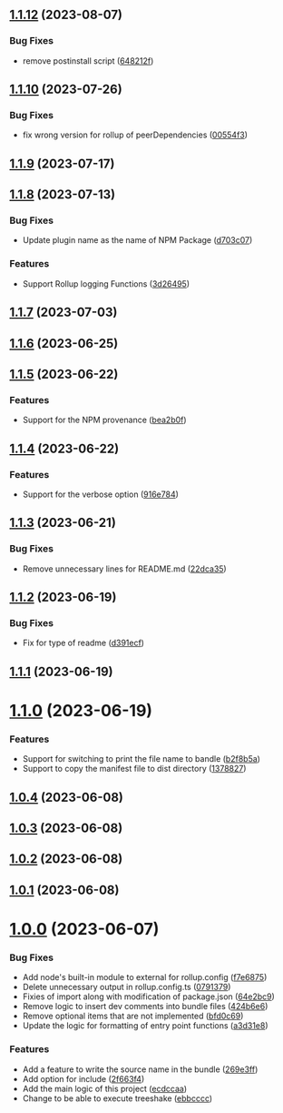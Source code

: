 ## [1.1.12](https://github.com/mato533/rollup-plugin-gas/compare/v1.1.10...v1.1.12) (2023-08-07)

### Bug Fixes

- remove postinstall script ([648212f](https://github.com/mato533/rollup-plugin-gas/commit/648212fa7102a901b7a9e290948815d3deaae69c))

## [1.1.10](https://github.com/mato533/rollup-plugin-gas/compare/v1.1.9...v1.1.10) (2023-07-26)

### Bug Fixes

- fix wrong version for rollup of peerDependencies ([00554f3](https://github.com/mato533/rollup-plugin-gas/commit/00554f33f69faee10e535d5fae1745dc1da4e231))

## [1.1.9](https://github.com/mato533/rollup-plugin-gas/compare/v1.1.8...v1.1.9) (2023-07-17)

## [1.1.8](https://github.com/mato533/rollup-plugin-gas/compare/v1.1.7...v1.1.8) (2023-07-13)

### Bug Fixes

- Update plugin name as the name of NPM Package ([d703c07](https://github.com/mato533/rollup-plugin-gas/commit/d703c072ab181399bde315075a0a8fb1680f562f))

### Features

- Support Rollup logging Functions ([3d26495](https://github.com/mato533/rollup-plugin-gas/commit/3d26495d31887ed519fd9d02c84f8dd5220d99dc))

## [1.1.7](https://github.com/mato533/rollup-plugin-gas/compare/v1.1.6...v1.1.7) (2023-07-03)

## [1.1.6](https://github.com/mato533/rollup-plugin-gas/compare/v1.1.5...v1.1.6) (2023-06-25)

## [1.1.5](https://github.com/mato533/rollup-plugin-gas/compare/v1.1.4...v1.1.5) (2023-06-22)

### Features

- Support for the NPM provenance ([bea2b0f](https://github.com/mato533/rollup-plugin-gas/commit/bea2b0f5544717962149aab5ffe8b8bede82d423))

## [1.1.4](https://github.com/mato533/rollup-plugin-gas/compare/v1.1.3...v1.1.4) (2023-06-22)

### Features

- Support for the verbose option ([916e784](https://github.com/mato533/rollup-plugin-gas/commit/916e784e156118a05a7fd8bc247f291bfac25aeb))

## [1.1.3](https://github.com/mato533/rollup-plugin-gas/compare/v1.1.2...v1.1.3) (2023-06-21)

### Bug Fixes

- Remove unnecessary lines for README.md ([22dca35](https://github.com/mato533/rollup-plugin-gas/commit/22dca352b90facd8d1f1760ad1812ae073e152bf))

## [1.1.2](https://github.com/mato533/rollup-plugin-gas/compare/v1.1.1...v1.1.2) (2023-06-19)

### Bug Fixes

- Fix for type of readme ([d391ecf](https://github.com/mato533/rollup-plugin-gas/commit/d391ecf5d30b820648660e80400bafb6152d6762))

## [1.1.1](https://github.com/mato533/rollup-plugin-gas/compare/v1.1.0...v1.1.1) (2023-06-19)

# [1.1.0](https://github.com/mato533/rollup-plugin-gas/compare/v1.0.4...v1.1.0) (2023-06-19)

### Features

- Support for switching to print the file name to bandle ([b2f8b5a](https://github.com/mato533/rollup-plugin-gas/commit/b2f8b5a7167e5066759ee6ed1e6ed5217a9079a4))
- Support to copy the manifest file to dist directory ([1378827](https://github.com/mato533/rollup-plugin-gas/commit/1378827238f4e1a09b0b3dda2f3af57701899d39))

## [1.0.4](https://github.com/mato533/rollup-plugin-gas/compare/v1.0.3...v1.0.4) (2023-06-08)

## [1.0.3](https://github.com/mato533/rollup-plugin-gas/compare/v1.0.2...v1.0.3) (2023-06-08)

## [1.0.2](https://github.com/mato533/rollup-plugin-gas/compare/v1.0.1...v1.0.2) (2023-06-08)

## [1.0.1](https://github.com/mato533/rollup-plugin-gas/compare/v1.0.0...v1.0.1) (2023-06-08)

# [1.0.0](https://github.com/mato533/rollup-plugin-gas/compare/ecdccaa9c6d72f2c04ee1d8aa65194655addf6aa...v1.0.0) (2023-06-07)

### Bug Fixes

- Add node's built-in module to external for rollup.config ([f7e6875](https://github.com/mato533/rollup-plugin-gas/commit/f7e687592808088aece1a86f9c2235e33e1f2167))
- Delete unnecessary output in rollup.config.ts ([0791379](https://github.com/mato533/rollup-plugin-gas/commit/0791379909def594e65017c2082472b0d04c5a2e))
- Fixies of import along with modification of package.json ([64e2bc9](https://github.com/mato533/rollup-plugin-gas/commit/64e2bc97863d1310d175a5fa97e4aaeb55ef343a))
- Remove logic to insert dev comments into bundle files ([424b6e6](https://github.com/mato533/rollup-plugin-gas/commit/424b6e62c71569641be78642fb4cf1c57ff533e4))
- Remove optional items that are not implemented ([bfd0c69](https://github.com/mato533/rollup-plugin-gas/commit/bfd0c6936c88e1772f532aaa8ec4780bf548ecec))
- Update the logic for formatting of entry point functions ([a3d31e8](https://github.com/mato533/rollup-plugin-gas/commit/a3d31e83efb79f5cba6d0d52e4c421b376266c36))

### Features

- Add a feature to write the source name in the bundle ([269e3ff](https://github.com/mato533/rollup-plugin-gas/commit/269e3ff05fb84b643bce3c5b2b86b56d94e6e202))
- Add option for include ([2f663f4](https://github.com/mato533/rollup-plugin-gas/commit/2f663f4e40dc31f4f408cadb412cd6080cfbdb07))
- Add the main logic of this project ([ecdccaa](https://github.com/mato533/rollup-plugin-gas/commit/ecdccaa9c6d72f2c04ee1d8aa65194655addf6aa))
- Change to be able to execute treeshake ([ebbcccc](https://github.com/mato533/rollup-plugin-gas/commit/ebbcccc92fc0eb50c378e74bedafd6769f974f79))
